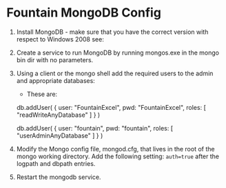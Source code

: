 Fountain MongoDB Config
=======================


1. Install MongoDB - make sure that you have the correct version with respect to Windows 2008 see: 

2. Create a service to run MongoDB by running mongos.exe in the mongo bin dir with no parameters. 

3. Using a client or the mongo shell add the required users to the admin and appropriate databases:

	* These are: 

	db.addUser( { user: "FountainExcel",
              pwd: "FountainExcel",
              roles: [ "readWriteAnyDatabase" ] } )

   	db.addUser( { user: "fountain",
              pwd: "fountain",
              roles: [ "userAdminAnyDatabase" ] } )

4. Modify the Mongo config file, mongod.cfg, that lives in the root of the mongo working directory. Add the following setting:
`auth=true` after the logpath and dbpath entries.

5. Restart the mongodb service. 

